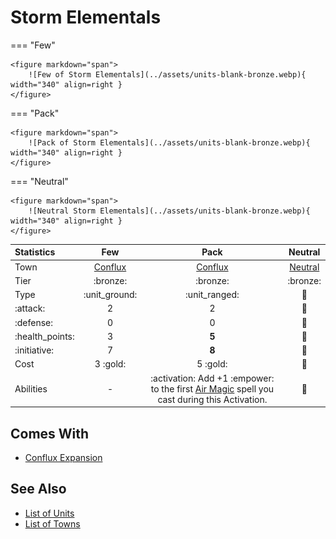 # Storm Elementals

=== "Few"

    <figure markdown="span">
        ![Few of Storm Elementals](../assets/units-blank-bronze.webp){ width="340" align=right }
    </figure>

=== "Pack"

    <figure markdown="span">
        ![Pack of Storm Elementals](../assets/units-blank-bronze.webp){ width="340" align=right }
    </figure>

=== "Neutral"

    <figure markdown="span">
        ![Neutral Storm Elementals](../assets/units-blank-bronze.webp){ width="340" align=right }
    </figure>


| Statistics | Few | Pack | Neutral |
| :--- | :---: | :---: | :---: |
| Town | [Conflux](../towns/conflux.md) | [Conflux](../towns/conflux.md) | [Neutral](../towns/neutral.md) |
| Tier | :bronze: | :bronze: | :bronze: |
| Type | :unit_ground: | :unit_ranged: | 🚧 |
| :attack: | 2 | 2 | 🚧 |
| :defense: | 0 | 0 | 🚧 |
| :health_points: | 3 | **5** | 🚧 |
| :initiative: | 7 | **8** | 🚧 |
| Cost | 3 :gold: | 5 :gold: | 🚧 |
| Abilities | - | :activation: Add +1 :empower: to the first [Air Magic](../spells/school_of_air_magic.md) spell you cast during this Activation. | 🚧 |


## Comes With

- [Conflux Expansion](../content/conflux_expansion.md)


## See Also

- [List of Units](index.md)
- [List of Towns](../towns/index.md)
